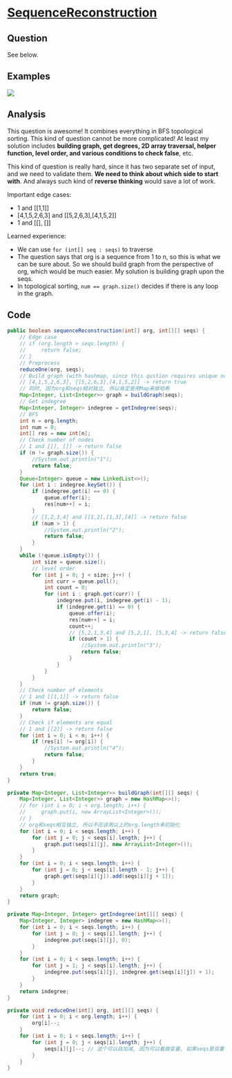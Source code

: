 # [SequenceReconstruction](https://leetcode.com/problems/sequence-reconstruction/#/description)

## Question

See below.

## Examples

![](https://farm5.staticflickr.com/4172/34441577981_de28ee432e_o.jpg)

## Analysis

This question is awesome! It combines everything in BFS topological sorting. This kind of question cannot be more complicated! At least my solution includes __building graph, get degrees, 2D array traversal, helper function, level order, and various conditions to check false__, etc.

This kind of question is really hard, since it has two separate set of input, and we need to validate them. __We need to think about which side to start with__. And always such kind of __reverse thinking__ would save a lot of work.

Important edge cases:

- 1 and [[1,1]]
- [4,1,5,2,6,3] and [[5,2,6,3],[4,1,5,2]]
- 1 and [[], []]

Learned experience:

- We can use `for (int[] seq : seqs)` to traverse
- The question says that org is a sequence from 1 to n, so this is what we can be sure about. So we should build graph from the perspective of org, which would be much easier. My solution is building graph upon the seqs.
- In topological sorting, `num == graph.size()` decides if there is any loop in the graph.

## Code

```java
public boolean sequenceReconstruction(int[] org, int[][] seqs) {
    // Edge case
    // if (org.length > seqs.length) {
    //     return false;
    // }
    // Preprocess
    reduceOne(org, seqs);
    // Build graph (with hashmap, since this qustion requires unique node to connect possible connections)
    // [4,1,5,2,6,3], [[5,2,6,3],[4,1,5,2]] -> return true
    // 同时, 因为org和seqs相对独立, 所以肯定是用Map来做哈希
    Map<Integer, List<Integer>> graph = buildGraph(seqs);
    // Get indegree
    Map<Integer, Integer> indegree = getIndegree(seqs);
    // BFS
    int n = org.length;
    int num = 0;
    int[] res = new int[n];
    // Check number of nodes
    // 1 and [[], []] -> return false
    if (n != graph.size()) {
        //System.out.println("1");
        return false;
    }
    Queue<Integer> queue = new LinkedList<>();
    for (int i : indegree.keySet()) {
        if (indegree.get(i) == 0) {
            queue.offer(i);
            res[num++] = i;
        }
        // [1,2,3,4] and [[1,2],[1,3],[4]] -> return false
        if (num > 1) {
            //System.out.println("2");
            return false;
        }
    }
    while (!queue.isEmpty()) {
        int size = queue.size();
        // level order
        for (int j = 0; j < size; j++) {
            int curr = queue.poll();
            int count = 0;
            for (int i : graph.get(curr)) {
                indegree.put(i, indegree.get(i) - 1);
                if (indegree.get(i) == 0) {
                    queue.offer(i);
                    res[num++] = i;
                    count++;
                    // [5,2,1,3,4] and [5,2,1], [5,3,4] -> return false
                    if (count > 1) {
                        //System.out.println("3");
                        return false;
                    }
                }
            }
        }
    }
    // Check number of elements
    // 1 and [[1,1]] -> return false
    if (num != graph.size()) {
        return false;
    }
    // Check if elements are equal
    // 1 and [[2]] -> return false
    for (int i = 0; i < n; i++) {
        if (res[i] != org[i]) {
            //System.out.println("4");
            return false;
        }
    }
    return true;
}

private Map<Integer, List<Integer>> buildGraph(int[][] seqs) {
    Map<Integer, List<Integer>> graph = new HashMap<>();
    // for (int i = 0; i < org.length; i++) {
    //     graph.put(i, new ArrayList<Integer>());
    // }
    // org和seqs相互独立, 所以不应该用以上的org.length来初始化
    for (int i = 0; i < seqs.length; i++) {
        for (int j = 0; j < seqs[i].length; j++) {
            graph.put(seqs[i][j], new ArrayList<Integer>());
        }
    }
    for (int i = 0; i < seqs.length; i++) {
        for (int j = 0; j < seqs[i].length - 1; j++) {
            graph.get(seqs[i][j]).add(seqs[i][j + 1]);
        }
    }
    return graph;
}

private Map<Integer, Integer> getIndegree(int[][] seqs) {
    Map<Integer, Integer> indegree = new HashMap<>();
    for (int i = 0; i < seqs.length; i++) {
        for (int j = 0; j < seqs[i].length; j++) {
            indegree.put(seqs[i][j], 0);
        }
    }
    for (int i = 0; i < seqs.length; i++) {
        for (int j = 1; j < seqs[i].length; j++) {
            indegree.put(seqs[i][j], indegree.get(seqs[i][j]) + 1);
        }
    }
    return indegree;
}

private void reduceOne(int[] org, int[][] seqs) {
    for (int i = 0; i < org.length; i++) {
        org[i]--;
    }
    for (int i = 0; i < seqs.length; i++) {
        for (int j = 0; j < seqs[i].length; j++) {
            seqs[i][j]--; // 这个可以自加减, 因为可以看做变量, 如果seqs是双重list就不行了l
        }
    }
}
```
